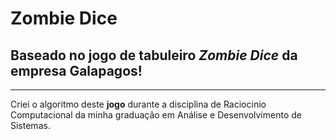 # Zombie Dice
## Baseado no jogo de tabuleiro __*Zombie Dice*__ da empresa **Galapagos**!
***

Criei o algoritmo deste **jogo**  durante a disciplina de Raciocinio Computacional da minha graduação em Análise e Desenvolvimento de Sistemas.


